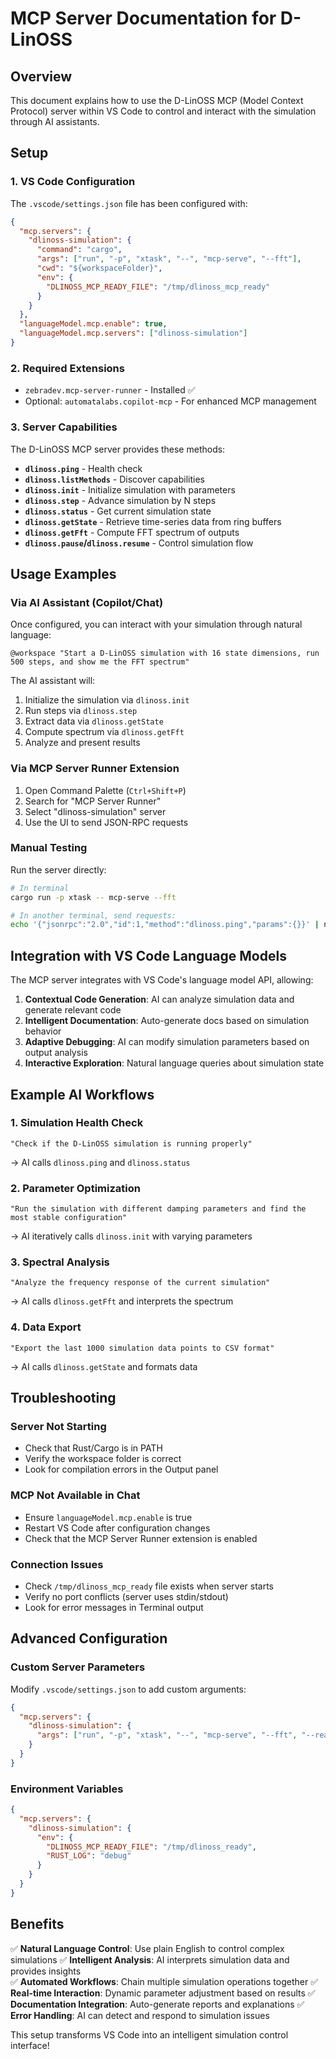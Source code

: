 # MCP Server Documentation for D-LinOSS

## Overview
This document explains how to use the D-LinOSS MCP (Model Context Protocol) server within VS Code to control and interact with the simulation through AI assistants.

## Setup

### 1. VS Code Configuration
The `.vscode/settings.json` file has been configured with:

```json
{
  "mcp.servers": {
    "dlinoss-simulation": {
      "command": "cargo",
      "args": ["run", "-p", "xtask", "--", "mcp-serve", "--fft"],
      "cwd": "${workspaceFolder}",
      "env": {
        "DLINOSS_MCP_READY_FILE": "/tmp/dlinoss_mcp_ready"
      }
    }
  },
  "languageModel.mcp.enable": true,
  "languageModel.mcp.servers": ["dlinoss-simulation"]
}
```

### 2. Required Extensions
- `zebradev.mcp-server-runner` - Installed ✅
- Optional: `automatalabs.copilot-mcp` - For enhanced MCP management

### 3. Server Capabilities
The D-LinOSS MCP server provides these methods:

- **`dlinoss.ping`** - Health check
- **`dlinoss.listMethods`** - Discover capabilities
- **`dlinoss.init`** - Initialize simulation with parameters
- **`dlinoss.step`** - Advance simulation by N steps
- **`dlinoss.status`** - Get current simulation state
- **`dlinoss.getState`** - Retrieve time-series data from ring buffers
- **`dlinoss.getFft`** - Compute FFT spectrum of outputs
- **`dlinoss.pause`/`dlinoss.resume`** - Control simulation flow

## Usage Examples

### Via AI Assistant (Copilot/Chat)
Once configured, you can interact with your simulation through natural language:

```
@workspace "Start a D-LinOSS simulation with 16 state dimensions, run 500 steps, and show me the FFT spectrum"
```

The AI assistant will:
1. Initialize the simulation via `dlinoss.init`
2. Run steps via `dlinoss.step`
3. Extract data via `dlinoss.getState`
4. Compute spectrum via `dlinoss.getFft`
5. Analyze and present results

### Via MCP Server Runner Extension
1. Open Command Palette (`Ctrl+Shift+P`)
2. Search for "MCP Server Runner"
3. Select "dlinoss-simulation" server
4. Use the UI to send JSON-RPC requests

### Manual Testing
Run the server directly:

```bash
# In terminal
cargo run -p xtask -- mcp-serve --fft

# In another terminal, send requests:
echo '{"jsonrpc":"2.0","id":1,"method":"dlinoss.ping","params":{}}' | nc localhost stdin
```

## Integration with VS Code Language Models

The MCP server integrates with VS Code's language model API, allowing:

1. **Contextual Code Generation**: AI can analyze simulation data and generate relevant code
2. **Intelligent Documentation**: Auto-generate docs based on simulation behavior
3. **Adaptive Debugging**: AI can modify simulation parameters based on output analysis
4. **Interactive Exploration**: Natural language queries about simulation state

## Example AI Workflows

### 1. Simulation Health Check
```
"Check if the D-LinOSS simulation is running properly"
```
→ AI calls `dlinoss.ping` and `dlinoss.status`

### 2. Parameter Optimization
```
"Run the simulation with different damping parameters and find the most stable configuration"
```
→ AI iteratively calls `dlinoss.init` with varying parameters

### 3. Spectral Analysis
```
"Analyze the frequency response of the current simulation"
```
→ AI calls `dlinoss.getFft` and interprets the spectrum

### 4. Data Export
```
"Export the last 1000 simulation data points to CSV format"
```
→ AI calls `dlinoss.getState` and formats data

## Troubleshooting

### Server Not Starting
- Check that Rust/Cargo is in PATH
- Verify the workspace folder is correct
- Look for compilation errors in the Output panel

### MCP Not Available in Chat
- Ensure `languageModel.mcp.enable` is true
- Restart VS Code after configuration changes
- Check that the MCP Server Runner extension is enabled

### Connection Issues
- Check `/tmp/dlinoss_mcp_ready` file exists when server starts
- Verify no port conflicts (server uses stdin/stdout)
- Look for error messages in Terminal output

## Advanced Configuration

### Custom Server Parameters
Modify `.vscode/settings.json` to add custom arguments:

```json
{
  "mcp.servers": {
    "dlinoss-simulation": {
      "args": ["run", "-p", "xtask", "--", "mcp-serve", "--fft", "--ready-file", "/custom/path"]
    }
  }
}
```

### Environment Variables
```json
{
  "mcp.servers": {
    "dlinoss-simulation": {
      "env": {
        "DLINOSS_MCP_READY_FILE": "/tmp/dlinoss_ready",
        "RUST_LOG": "debug"
      }
    }
  }
}
```

## Benefits

✅ **Natural Language Control**: Use plain English to control complex simulations
✅ **Intelligent Analysis**: AI interprets simulation data and provides insights  
✅ **Automated Workflows**: Chain multiple simulation operations together
✅ **Real-time Interaction**: Dynamic parameter adjustment based on results
✅ **Documentation Integration**: Auto-generate reports and explanations
✅ **Error Handling**: AI can detect and respond to simulation issues

This setup transforms VS Code into an intelligent simulation control interface!